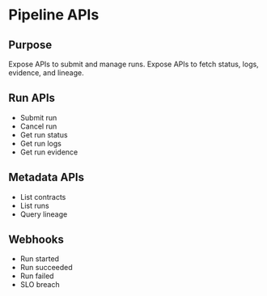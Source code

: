 # Pipeline APIs

## Purpose
Expose APIs to submit and manage runs.
Expose APIs to fetch status, logs, evidence, and lineage.

## Run APIs
- Submit run
- Cancel run
- Get run status
- Get run logs
- Get run evidence

## Metadata APIs
- List contracts
- List runs
- Query lineage

## Webhooks
- Run started
- Run succeeded
- Run failed
- SLO breach
